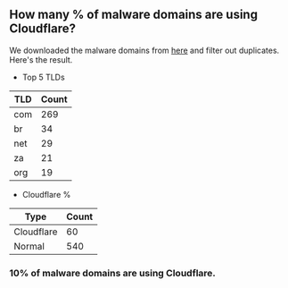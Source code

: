 ## How many % of malware domains are using Cloudflare?


We downloaded the malware domains from [here](https://urlhaus.abuse.ch) and filter out duplicates.
Here's the result.


[//]: # (start replacement)


- Top 5 TLDs

| TLD | Count |
| --- | --- |
| com | 269 |
| br | 34 |
| net | 29 |
| za | 21 |
| org | 19 |


- Cloudflare %

| Type | Count |
| --- | --- |
| Cloudflare | 60 |
| Normal | 540 |


### 10% of malware domains are using Cloudflare.